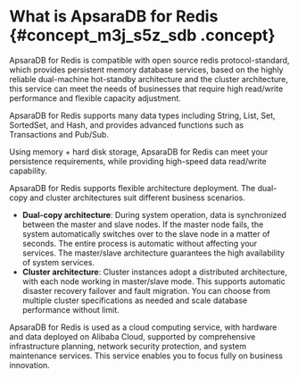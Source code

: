 # What is ApsaraDB for Redis {#concept_m3j_s5z_sdb .concept}

ApsaraDB for Redis is compatible with open source redis protocol-standard, which provides persistent memory database services, based on the highly reliable dual-machine hot-standby architecture and the cluster architecture,  this service can meet the needs of businesses that require high read/write performance and flexible capacity adjustment.

ApsaraDB for Redis supports many data types including String, List, Set, SortedSet, and Hash, and provides advanced functions such as Transactions and Pub/Sub.

Using memory + hard disk storage, ApsaraDB for Redis can meet your persistence requirements, while providing high-speed data read/write capability.

ApsaraDB for Redis supports flexible architecture deployment. The dual-copy and cluster architectures suit different business scenarios.

-   **Dual-copy architecture**: During system operation, data is synchronized between the master and slave nodes. If the master node fails, the system automatically switches over to the slave node in a matter of seconds. The entire process is automatic without affecting your services. The master/slave architecture guarantees the high availability of system services.
-   **Cluster architecture**: Cluster instances adopt a distributed architecture, with each node working in master/slave mode. This supports automatic disaster recovery failover and fault migration. You can choose from multiple cluster specifications as needed and scale database performance without limit.

ApsaraDB for Redis is used as a cloud computing service, with hardware and data deployed on Alibaba Cloud, supported by comprehensive infrastructure planning, network security protection, and system maintenance services. This service enables you to focus fully on business innovation.

